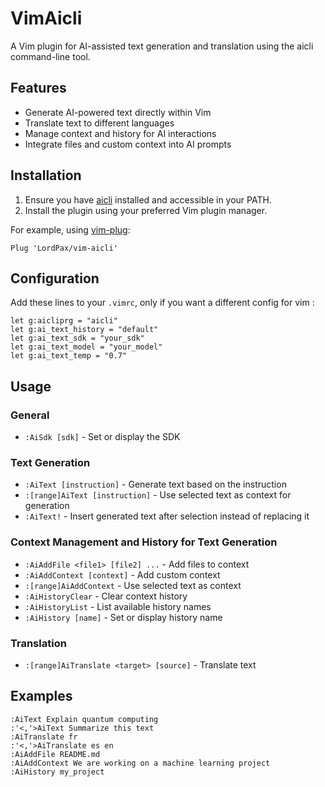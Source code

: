 # VimAicli

A Vim plugin for AI-assisted text generation and translation using the aicli command-line tool.

## Features

- Generate AI-powered text directly within Vim
- Translate text to different languages
- Manage context and history for AI interactions
- Integrate files and custom context into AI prompts

## Installation

1. Ensure you have [aicli](https://github.com/LordPax/aicli) installed and accessible in your PATH.
2. Install the plugin using your preferred Vim plugin manager.

For example, using [vim-plug](https://github.com/junegunn/vim-plug):

```viml
Plug 'LordPax/vim-aicli'
```

## Configuration

Add these lines to your `.vimrc`, only if you want a different config for vim :

```viml
let g:aicliprg = "aicli"
let g:ai_text_history = "default"
let g:ai_text_sdk = "your_sdk"
let g:ai_text_model = "your_model"
let g:ai_text_temp = "0.7"
```

## Usage

### General

- `:AiSdk [sdk]` - Set or display the SDK

### Text Generation

- `:AiText [instruction]` - Generate text based on the instruction
- `:[range]AiText [instruction]` - Use selected text as context for generation
- `:AiText!` - Insert generated text after selection instead of replacing it

### Context Management and History for Text Generation

- `:AiAddFile <file1> [file2] ...` - Add files to context
- `:AiAddContext [context]` - Add custom context
- `:[range]AiAddContext` - Use selected text as context
- `:AiHistoryClear` - Clear context history
- `:AiHistoryList` - List available history names
- `:AiHistory [name]` - Set or display history name

### Translation

- `:[range]AiTranslate <target> [source]` - Translate text

## Examples

```
:AiText Explain quantum computing
:'<,'>AiText Summarize this text
:AiTranslate fr
:'<,'>AiTranslate es en
:AiAddFile README.md
:AiAddContext We are working on a machine learning project
:AiHistory my_project
```
